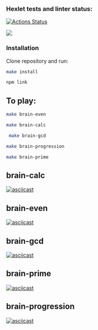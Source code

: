 ### Hexlet tests and linter status:
[![Actions Status](https://github.com/KateSaygi/frontend-project-44/workflows/hexlet-check/badge.svg)](https://github.com/KateSaygi/frontend-project-44/actions)

<a href="https://codeclimate.com/github/KateSaygi/frontend-project-44/maintainability"><img src="https://api.codeclimate.com/v1/badges/d39e6a53dd27dac20e91/maintainability" /></a>

### Installation
Clone repository and run:

```bash
make install
```
```bash
npm link
```
## To play:

   ```bash
   make brain-even
   ```

   ```bash
   make brain-calc
   ```

   ```bash
    make brain-gcd
   ```

   ```bash
   make brain-progression
   ```

   ```bash
   make brain-prime
   ```

## brain-calc
[![asciicast](https://asciinema.org/a/OwuGrHsrLWCSMpAJBAZ5GYF1G.svg)](https://asciinema.org/a/OwuGrHsrLWCSMpAJBAZ5GYF1G)

## brain-even
[![asciicast](https://asciinema.org/a/DLoIDJP5Dnn09APAt4IuyLHgP.svg)](https://asciinema.org/a/DLoIDJP5Dnn09APAt4IuyLHgP)

## brain-gcd
[![asciicast](https://asciinema.org/a/2ucL5KQTLat3inVCTcO732L4O.svg)](https://asciinema.org/a/2ucL5KQTLat3inVCTcO732L4O)

## brain-prime
[![asciicast](https://asciinema.org/a/wJRsePQ7GTFOPBTiAilzm4hrI.svg)](https://asciinema.org/a/wJRsePQ7GTFOPBTiAilzm4hrI)

## brain-progression
[![asciicast](https://asciinema.org/a/ZQGezjjhfx8NsJQxMJOMAzTvt.svg)](https://asciinema.org/a/ZQGezjjhfx8NsJQxMJOMAzTvt)
